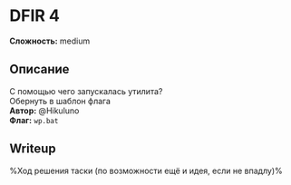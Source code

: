 # DFIR 4
**Сложность:** medium
## Описание
С помощью чего запускалась утилита?<br>
Обернуть в шаблон флага<br>
**Автор:** @Hikuluno<br>
**Флаг:** `wp.bat`<br>
## Writeup
%Ход решения таски (по возможности ещё и идея, если не впадлу)%
